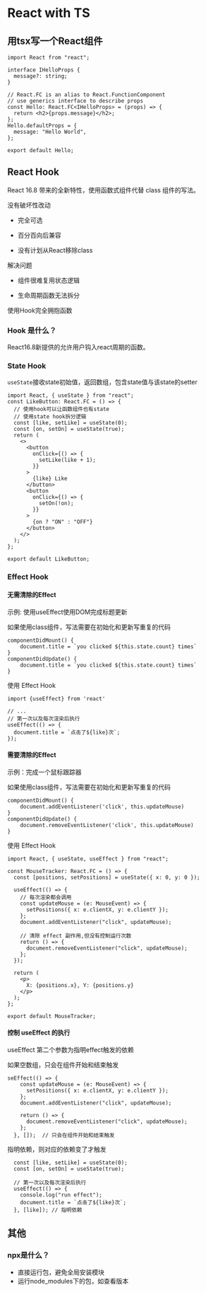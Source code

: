 # React with TS

## 用tsx写一个React组件

```tsx
import React from "react";

interface IHelloProps {
  message?: string;
}

// React.FC is an alias to React.FunctionComponent
// use generics interface to describe props
const Hello: React.FC<IHelloProps> = (props) => {
  return <h2>{props.message}</h2>;
};
Hello.defaultProps = {
  message: "Hello World",
};

export default Hello;

```

## React Hook

React 16.8 带来的全新特性，使用函数式组件代替 class 组件的写法。

没有破坏性改动

- 完全可选

- 百分百向后兼容

- 没有计划从React移除class

解决问题

- 组件很难复用状态逻辑

- 生命周期函数无法拆分

使用Hook完全拥抱函数

### Hook 是什么？

React16.8新提供的允许用户钩入react周期的函数。

### State Hook

`useState`接收state初始值，返回数组，包含state值与该state的setter

```tsx
import React, { useState } from "react";
const LikeButton: React.FC = () => {
  // 使用hook可以让函数组件也有state
  // 使用state hook拆分逻辑
  const [like, setLike] = useState(0);
  const [on, setOn] = useState(true);
  return (
    <>
      <button
        onClick={() => {
          setLike(like + 1);
        }}
      >
        {like} Like
      </button>
      <button
        onClick={() => {
          setOn(!on);
        }}
      >
        {on ? "ON" : "OFF"}
      </button>
    </>
  );
};

export default LikeButton;
```

### Effect Hook

#### 无需清除的Effect

示例: 使用useEffect使用DOM完成标题更新

如果使用class组件，写法需要在初始化和更新写重复的代码

```tsx
componentDidMount() {
	document.title = `you clicked ${this.state.count} times`
}
componentDidUpdate() {
	document.title = `you clicked ${this.state.count} times`
}
```

使用 Effect Hook

```tsx
import {useEffect} from 'react'

// ...
// 第一次以及每次渲染后执行
useEffect(() => {
  document.title = `点击了${like}次`;
});
```

#### 需要清除的Effect

示例：完成一个鼠标跟踪器

如果使用class组件，写法需要在初始化和更新写重复的代码

```tsx
componentDidMount() {
	document.addEventListener('click', this.updateMouse)
}
componentDidUpdate() {
	document.removeEventListener('click', this.updateMouse)
}
```

使用 Effect Hook

```tsx
import React, { useState, useEffect } from "react";

const MouseTracker: React.FC = () => {
  const [positions, setPositions] = useState({ x: 0, y: 0 });

  useEffect(() => {
    // 每次渲染都会调用
    const updateMouse = (e: MouseEvent) => {
      setPositions({ x: e.clientX, y: e.clientY });
    };
    document.addEventListener("click", updateMouse);

    // 清除 effect 副作用,但没有控制运行次数
    return () => {
      document.removeEventListener("click", updateMouse);
    };
  });

  return (
    <p>
      X: {positions.x}, Y: {positions.y}
    </p>
  );
};

export default MouseTracker;

```

#### 控制 useEffect 的执行

useEffect 第二个参数为指明effect触发的依赖

如果空数组，只会在组件开始和结束触发

```tsx
seEffect(() => {
    const updateMouse = (e: MouseEvent) => {
      setPositions({ x: e.clientX, y: e.clientY });
    };
    document.addEventListener("click", updateMouse);

    return () => {
      document.removeEventListener("click", updateMouse);
    };
  }, []);  // 只会在组件开始和结束触发
```

指明依赖，则对应的依赖变了才触发

```tsx
  const [like, setLike] = useState(0);
  const [on, setOn] = useState(true);
  
  // 第一次以及每次渲染后执行
  useEffect(() => {
    console.log("run effect");
    document.title = `点击了${like}次`;
  }, [like]); // 指明依赖
```

## 其他

### npx是什么？

- 直接运行包，避免全局安装模块
- 运行node_modules下的包，如查看版本

